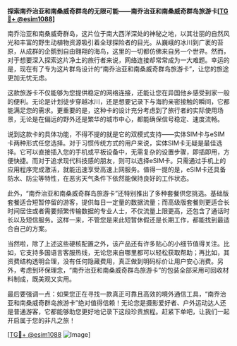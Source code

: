 **探索南乔治亚和南桑威奇群岛的无限可能——南乔治亚和南桑威奇群岛旅游卡[[TG💪+ @esim1088](https://t.me/s/esim1088)]**

南乔治亚和南桑威奇群岛，这片位于南大西洋深处的神秘之地，以其壮丽的自然风光和丰富的野生动植物资源吸引着全球探险者的目光。从巍峨的冰川到广袤的苔原，从成群的企鹅到自由翱翔的海鸟，这里的一切都仿佛来自另一个世界。然而，对于想要深入探索这片净土的旅行者来说，网络连接却常常成为一大难题。幸运的是，现在有了专为这片群岛设计的“南乔治亚和南桑威奇群岛旅游卡”，让您的旅途更加无忧无虑。

这款旅游卡不仅能够为您提供稳定的网络连接，还能让您在异国他乡感受到家一般的便利。无论是计划徒步穿越冰川，还是想要记录下与海豹亲密接触的瞬间，它都能满足您的需求。更重要的是，这种卡的设计充分考虑到了旅行者的实际使用场景，无论是在偏远的野外还是繁华的城市中心，都能确保信号稳定、速度流畅。

说到这款卡的具体功能，不得不提的就是它的双模式支持——实体SIM卡与eSIM卡两种形式任您选择。对于习惯传统方式的用户来说，实体SIM卡无疑是最佳选择。它可以直接插入您的手机或平板设备中，无需复杂的设置步骤，即插即用，方便快捷。而对于追求现代科技感的朋友，则可以选择eSIM卡。只需通过手机上的应用程序完成激活，就能迅速享受高速上网服务。值得一提的是，eSIM卡还具备防水、防尘等特性，在恶劣天气条件下依然能保持良好的工作状态。

此外，“南乔治亚和南桑威奇群岛旅游卡”还特别推出了多种套餐供您挑选。基础版套餐适合短暂停留的游客，提供每日一定量的数据流量；而高级版套餐则更适合长时间居住或者需要频繁传输数据的专业人士，不仅流量上限更高，还包含了通话时长以及短信服务。这样一来，不管您是来此短暂休假还是长期工作，都能找到最适合自己的方案。

当然啦，除了上述这些硬核配置之外，该产品还有许多贴心的小细节值得关注。比如，它支持多国语言客服热线，无论您来自哪里都可以轻松获取帮助；再比如，其资费结构透明合理，没有任何隐藏费用，真正做到明码标价让用户安心消费。另外，考虑到环保理念，“南乔治亚和南桑威奇群岛旅游卡”的包装全部采用可回收材料制成，既美观又实用。

最后要强调一点：如果您正在寻找一款真正可靠且高效的境外通信工具，“南乔治亚和南桑威奇群岛旅游卡”绝对值得信赖！无论您是摄影爱好者、户外运动达人还是普通游客，它都能够助您更好地记录下这段珍贵旅程。赶紧下单吧，让我们一起开启属于您的非凡之旅！

[[TG💪+ @esim1088](https://t.me/s/esim1088) ![Image](https://i.postimg.cc/4NQfJmqS/Snipaste-2025-05-13-00-14-12.png)]